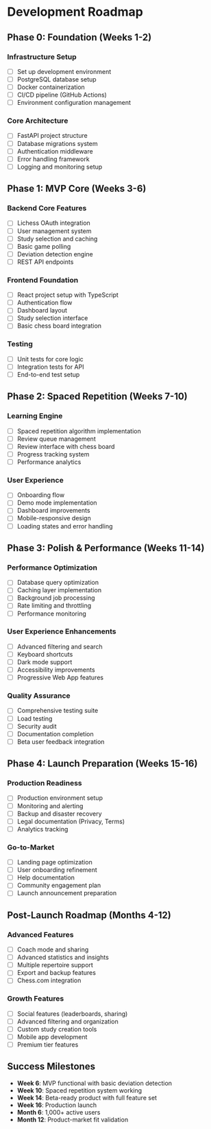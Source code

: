 # Development Roadmap

## Phase 0: Foundation (Weeks 1-2)
### Infrastructure Setup
- [ ] Set up development environment
- [ ] PostgreSQL database setup
- [ ] Docker containerization
- [ ] CI/CD pipeline (GitHub Actions)
- [ ] Environment configuration management

### Core Architecture
- [ ] FastAPI project structure
- [ ] Database migrations system
- [ ] Authentication middleware
- [ ] Error handling framework
- [ ] Logging and monitoring setup

## Phase 1: MVP Core (Weeks 3-6)
### Backend Core Features
- [ ] Lichess OAuth integration
- [ ] User management system
- [ ] Study selection and caching
- [ ] Basic game polling
- [ ] Deviation detection engine
- [ ] REST API endpoints

### Frontend Foundation
- [ ] React project setup with TypeScript
- [ ] Authentication flow
- [ ] Dashboard layout
- [ ] Study selection interface
- [ ] Basic chess board integration

### Testing
- [ ] Unit tests for core logic
- [ ] Integration tests for API
- [ ] End-to-end test setup

## Phase 2: Spaced Repetition (Weeks 7-10)
### Learning Engine
- [ ] Spaced repetition algorithm implementation
- [ ] Review queue management
- [ ] Review interface with chess board
- [ ] Progress tracking system
- [ ] Performance analytics

### User Experience
- [ ] Onboarding flow
- [ ] Demo mode implementation
- [ ] Dashboard improvements
- [ ] Mobile-responsive design
- [ ] Loading states and error handling

## Phase 3: Polish & Performance (Weeks 11-14)
### Performance Optimization
- [ ] Database query optimization
- [ ] Caching layer implementation
- [ ] Background job processing
- [ ] Rate limiting and throttling
- [ ] Performance monitoring

### User Experience Enhancements
- [ ] Advanced filtering and search
- [ ] Keyboard shortcuts
- [ ] Dark mode support
- [ ] Accessibility improvements
- [ ] Progressive Web App features

### Quality Assurance
- [ ] Comprehensive testing suite
- [ ] Load testing
- [ ] Security audit
- [ ] Documentation completion
- [ ] Beta user feedback integration

## Phase 4: Launch Preparation (Weeks 15-16)
### Production Readiness
- [ ] Production environment setup
- [ ] Monitoring and alerting
- [ ] Backup and disaster recovery
- [ ] Legal documentation (Privacy, Terms)
- [ ] Analytics tracking

### Go-to-Market
- [ ] Landing page optimization
- [ ] User onboarding refinement
- [ ] Help documentation
- [ ] Community engagement plan
- [ ] Launch announcement preparation

## Post-Launch Roadmap (Months 4-12)
### Advanced Features
- [ ] Coach mode and sharing
- [ ] Advanced statistics and insights
- [ ] Multiple repertoire support
- [ ] Export and backup features
- [ ] Chess.com integration

### Growth Features
- [ ] Social features (leaderboards, sharing)
- [ ] Advanced filtering and organization
- [ ] Custom study creation tools
- [ ] Mobile app development
- [ ] Premium tier features

## Success Milestones
- **Week 6**: MVP functional with basic deviation detection
- **Week 10**: Spaced repetition system working
- **Week 14**: Beta-ready product with full feature set
- **Week 16**: Production launch
- **Month 6**: 1,000+ active users
- **Month 12**: Product-market fit validation